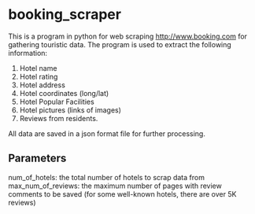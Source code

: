 # booking_scraper
This is a program in python for web scraping http://www.booking.com for gathering touristic data. The program is used to extract the following information:

1. Hotel name
2. Hotel rating
3. Hotel address
4. Hotel coordinates (long/lat)
5. Hotel Popular Facilities
6. Hotel pictures (links of images)
7. Reviews from residents.

All data are saved in a json format file for further processing.

## Parameters
num_of_hotels: the total number of hotels to scrap data from
max_num_of_reviews: the maximum number of pages with review comments to be saved (for some well-known hotels, there are over 5K reviews)
